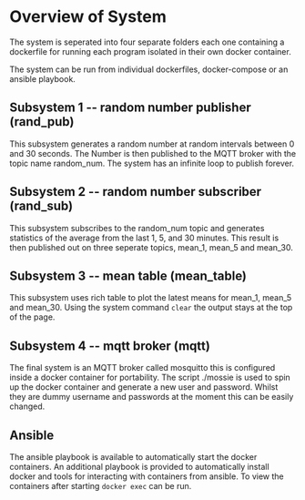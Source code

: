# Overview of System

The system is seperated into four separate folders each one containing a
dockerfile for running each program isolated in their own docker
container.

The system can be run from individual dockerfiles, docker-compose or an
ansible playbook.

## Subsystem 1 -- random number publisher (rand_pub)

This subsystem generates a random number at random intervals between 0
and 30 seconds. The Number is then published to the MQTT broker with the
topic name random_num. The system has an infinite loop to publish
forever.

## Subsystem 2 -- random number subscriber (rand_sub)

This subsystem subscribes to the random_num topic and generates
statistics of the average from the last 1, 5, and 30 minutes. This
result is then published out on three seperate topics, mean_1, mean_5
and mean_30. 

## Subsystem 3 -- mean table (mean_table)

This subsystem uses rich table to plot the latest means for mean_1,
mean_5 and mean_30. Using the system command `clear` the output stays at
the top of the page.

## Subsystem 4 -- mqtt broker (mqtt)

The final system is an MQTT broker called mosquitto this is configured
inside a docker container for portability. The script ./mossie is used
to spin up the docker container and generate a new user and password.
Whilst they are dummy username and passwords at the moment this can be
easily changed.


## Ansible

The ansible playbook is available to automatically start the docker
containers. An additional playbook is provided to automatically install
docker and tools for interacting with containers from ansible. To view
the containers after starting `docker exec` can be run.


